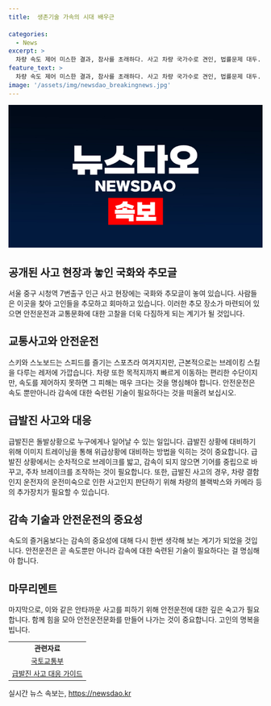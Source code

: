 ```yaml
---
title:  생존기술 가속의 시대 배우근

categories:
  - News
excerpt: >
  차량 속도 제어 미스한 결과, 참사를 초래하다. 사고 차량 국가수로 견인, 법률문제 대두. 급발진, 자동차 결함으로 의심되나 인정사례 없어. 급발진 시 대처 방법 연구. 페달용 블랙박스 활용해 차량 결함 증명 시도. 갑작스러운 차량 돌진 시엔 어떻게 대처? 페달용 카메라 추가장착 추세. 감속기술 미흡, 안전 대책 필요. 안타까운 사고로 인해 사람들은 안타까운 사고로 인해 사망한 이들에게 경의를 표합니다.
feature_text: >
  차량 속도 제어 미스한 결과, 참사를 초래하다. 사고 차량 국가수로 견인, 법률문제 대두. 급발진, 자동차 결함으로 의심되나 인정사례 없어. 급발진 시 대처 방법 연구. 페달용 블랙박스 활용해 차량 결함 증명 시도. 갑작스러운 차량 돌진 시엔 어떻게 대처? 페달용 카메라 추가장착 추세. 감속기술 미흡, 안전 대책 필요. 안타까운 사고로 인해 사람들은 안타까운 사고로 인해 사망한 이들에게 경의를 표합니다.
image: '/assets/img/newsdao_breakingnews.jpg'
---
```


<p><img src="/assets/img/newsdao_breakingnews.jpg" alt="firstkoreanews 속보" /></p>

<h2 data-ke-size="size26">공개된 사고 현장과 놓인 국화와 추모글</h2>

<p data-ke-size="size16">서울 중구 시청역 7번출구 인근 사고 현장에는 국화와 추모글이 놓여 있습니다. 사람들은 이곳을 찾아 고인들을 추모하고 회마하고 있습니다. 이러한 추모 장소가 마련되어 있으면 안전운전과 교통문화에 대한 고찰을 더욱 다짐하게 되는 계기가 될 것입니다.</p>

<h2 data-ke-size="size26">교통사고와 안전운전</h2>

<p data-ke-size="size16">스키와 스노보드는 스피드를 즐기는 스포츠라 여겨지지만, 근본적으로는 브레이킹 스킬을 다루는 레저에 가깝습니다. 차량 또한 목적지까지 빠르게 이동하는 편리한 수단이지만, 속도를 제어하지 못하면 그 피해는 매우 크다는 것을 명심해야 합니다. 안전운전은 속도 뿐만아니라 감속에 대한 숙련된 기술이 필요하다는 것을 떠올려 보십시오.</p>

<h2 data-ke-size="size26">급발진 사고와 대응</h2>

<p data-ke-size="size16">급발진은 돌발상황으로 누구에게나 일어날 수 있는 일입니다. 급발진 상황에 대비하기 위해 이미지 트레이닝을 통해 위급상황에 대비하는 방법을 익히는 것이 중요합니다. 급발진 상황에서는 순차적으로 브레이크를 밟고, 감속이 되지 않으면 기어를 중립으로 바꾸고, 주차 브레이크를 조작하는 것이 필요합니다. 또한, 급발진 사고의 경우, 차량 결함인지 운전자의 운전미숙으로 인한 사고인지 판단하기 위해 차량의 블랙박스와 카메라 등의 추가장치가 필요할 수 있습니다.</p>

<h2 data-ke-size="size26">감속 기술과 안전운전의 중요성</h2>

<p data-ke-size="size16">속도의 즐거움보다는 감속의 중요성에 대해 다시 한번 생각해 보는 계기가 되었을 것입니다. 안전운전은 곧 속도뿐만 아니라 감속에 대한 숙련된 기술이 필요하다는 걸 명심해야 합니다.</p>

<h2 data-ke-size="size26">마무리멘트</h2>

<p data-ke-size="size16">마지막으로, 이와 같은 안타까운 사고를 피하기 위해 안전운전에 대한 깊은 숙고가 필요합니다. 함께 힘을 모아 안전운전문화를 만들어 나가는 것이 중요합니다. 고인의 명복을 빕니다.</p>

<table>
    <tr>
        <td style="text-align: center; height: 17px;"><b>관련자료</b></td>
    </tr>
    <tr>
        <td style="text-align: center; height: 17px;"><a href="https://www.google.com">국토교통부</a></td>
    </tr>
    <tr>
        <td style="text-align: center; height: 17px;"><a href="https://www.google.com">급발진 사고 대응 가이드</a></td>
    </tr>
</table>
실시간 뉴스 속보는, <a href="https://newsdao.kr" rel="dofollow">https://newsdao.kr</a>


